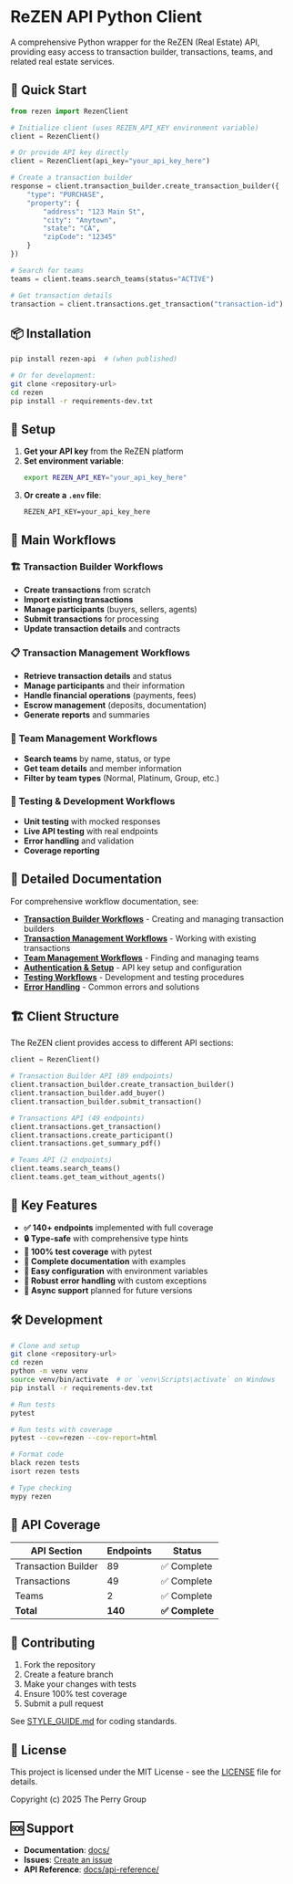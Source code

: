 # ReZEN API Python Client

A comprehensive Python wrapper for the ReZEN (Real Estate) API, providing easy access to transaction builder, transactions, teams, and related real estate services.

## 🚀 Quick Start

```python
from rezen import RezenClient

# Initialize client (uses REZEN_API_KEY environment variable)
client = RezenClient()

# Or provide API key directly
client = RezenClient(api_key="your_api_key_here")

# Create a transaction builder
response = client.transaction_builder.create_transaction_builder({
    "type": "PURCHASE",
    "property": {
        "address": "123 Main St",
        "city": "Anytown",
        "state": "CA",
        "zipCode": "12345"
    }
})

# Search for teams
teams = client.teams.search_teams(status="ACTIVE")

# Get transaction details
transaction = client.transactions.get_transaction("transaction-id")
```

## 📦 Installation

```bash
pip install rezen-api  # (when published)

# Or for development:
git clone <repository-url>
cd rezen
pip install -r requirements-dev.txt
```

## 🔧 Setup

1. **Get your API key** from the ReZEN platform
2. **Set environment variable**:
   ```bash
   export REZEN_API_KEY="your_api_key_here"
   ```
3. **Or create a `.env` file**:
   ```
   REZEN_API_KEY=your_api_key_here
   ```

## 🔄 Main Workflows

### 🏗️ Transaction Builder Workflows
- **Create transactions** from scratch
- **Import existing transactions** 
- **Manage participants** (buyers, sellers, agents)
- **Submit transactions** for processing
- **Update transaction details** and contracts

### 📋 Transaction Management Workflows  
- **Retrieve transaction details** and status
- **Manage participants** and their information
- **Handle financial operations** (payments, fees)
- **Escrow management** (deposits, documentation)
- **Generate reports** and summaries

### 👥 Team Management Workflows
- **Search teams** by name, status, or type
- **Get team details** and member information
- **Filter by team types** (Normal, Platinum, Group, etc.)

### 🧪 Testing & Development Workflows
- **Unit testing** with mocked responses
- **Live API testing** with real endpoints
- **Error handling** and validation
- **Coverage reporting**

## 📖 Detailed Documentation

For comprehensive workflow documentation, see:

- **[Transaction Builder Workflows](docs/workflows/transaction-builder.md)** - Creating and managing transaction builders
- **[Transaction Management Workflows](docs/workflows/transactions.md)** - Working with existing transactions
- **[Team Management Workflows](docs/workflows/teams.md)** - Finding and managing teams
- **[Authentication & Setup](docs/workflows/authentication.md)** - API key setup and configuration
- **[Testing Workflows](docs/workflows/testing.md)** - Development and testing procedures
- **[Error Handling](docs/workflows/error-handling.md)** - Common errors and solutions

## 🏗️ Client Structure

The ReZEN client provides access to different API sections:

```python
client = RezenClient()

# Transaction Builder API (89 endpoints)
client.transaction_builder.create_transaction_builder()
client.transaction_builder.add_buyer()
client.transaction_builder.submit_transaction()

# Transactions API (49 endpoints) 
client.transactions.get_transaction()
client.transactions.create_participant()
client.transactions.get_summary_pdf()

# Teams API (2 endpoints)
client.teams.search_teams()
client.teams.get_team_without_agents()
```

## 🎯 Key Features

- **✅ 140+ endpoints** implemented with full coverage
- **🔒 Type-safe** with comprehensive type hints
- **🧪 100% test coverage** with pytest
- **📝 Complete documentation** with examples
- **🔧 Easy configuration** with environment variables
- **🚨 Robust error handling** with custom exceptions
- **🔄 Async support** planned for future versions

## 🛠️ Development

```bash
# Clone and setup
git clone <repository-url>
cd rezen
python -m venv venv
source venv/bin/activate  # or `venv\Scripts\activate` on Windows
pip install -r requirements-dev.txt

# Run tests
pytest

# Run tests with coverage
pytest --cov=rezen --cov-report=html

# Format code
black rezen tests
isort rezen tests

# Type checking
mypy rezen
```

## 📄 API Coverage

| API Section | Endpoints | Status |
|-------------|-----------|--------|
| Transaction Builder | 89 | ✅ Complete |
| Transactions | 49 | ✅ Complete |  
| Teams | 2 | ✅ Complete |
| **Total** | **140** | **✅ Complete** |

## 🤝 Contributing

1. Fork the repository
2. Create a feature branch
3. Make your changes with tests
4. Ensure 100% test coverage
5. Submit a pull request

See [STYLE_GUIDE.md](STYLE_GUIDE.md) for coding standards.

## 📝 License

This project is licensed under the MIT License - see the [LICENSE](LICENSE) file for details.

Copyright (c) 2025 The Perry Group

## 🆘 Support

- **Documentation**: [docs/](docs/)
- **Issues**: [Create an issue](../../issues)
- **API Reference**: [docs/api-reference/](docs/api-reference/) 